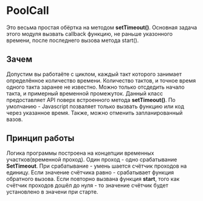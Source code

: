 # PoolCall
Это весьма простая обёртка на методом **setTimeout()**. 
Основная задача этого модуля вызвать callback функцию,  не раньше указонного  времени, после последнего вызова метода start(). 


## Зачем 
Допустим вы работаёте с циклом, каждый такт которого занимает определённое количество времени. Количество тактов, и точное время одного такта заранее не известно. Можно только отсдедить начало такта, и примерный временной промежуток. Данный  класс предоставляет API поверх встроенного метода **setTimeout()**. По умолчанию - Javascript позваляет только вызвать функцию или код через указанное время. Также, можно отменить запланированный вазов. 

## Принцип работы 

Логика программы построена на концепции временных участков(временной проход). Один проход - одно срабатывание **SetTimeout**. При срабатывание - умень шается счётчик проходов на единицу. Если значение счётчика равно - срабатывает функция обратного вызова. Если повторно вызвана функция **start**, того как счётчик проходов дошёл до нуля - то значение счётчик будет установлено в значени при старте.


